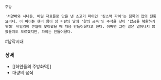 
```
주방

'서양배와 시나몬, 비밀 재료들로 맛을 낸 소고기 파이인 '킹스럭 파이'는 침묵의 집의 전통 요리다. 이 파이는 헨리 왕이 성 피란의 날에 '왕의 금속'인 주석을 찾아 '합금을 복원하기 위해' 비밀리에 콘월에 찾아왔을 때 처음 만들어졌다고 한다. 어쩌면 그런 일은 일어나지 않았을지도 모르겠지만, 파이는 만들어졌다.
```

#남작시대 

### 상세

* [[하인들의 주방화덕]]
* 대량의 음식
